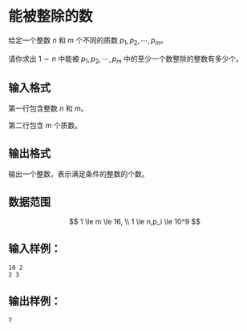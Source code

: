 # 能被整除的数

给定一个整数 $n$ 和 $m$ 个不同的质数 $p_1,p_2,\cdots,p_m$。

请你求出 $1∼n$ 中能被 $p_1,p_2,\cdots,p_m$ 中的至少一个数整除的整数有多少个。

## 输入格式

第一行包含整数 $n$ 和 $m$。

第二行包含 $m$ 个质数。

## 输出格式

输出一个整数，表示满足条件的整数的个数。

## 数据范围

$$
1 \le m \le 16, \\
1 \le n,p_i \le 10^9
$$

## 输入样例：

```text
10 2
2 3
```

## 输出样例：

```text
7
```
